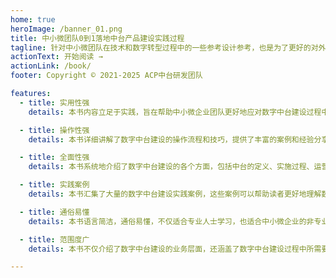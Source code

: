 ```yaml
---
home: true
heroImage: /banner_01.png
title: 中小微团队0到1落地中台产品建设实践过程
tagline: 针对中小微团队在技术和数字转型过程中的一些参考设计参考，也是为了更好的对外输出经验
actionText: 开始阅读 →
actionLink: /book/
footer: Copyright © 2021-2025 ACP中台研发团队

features:
  - title: 实用性强
    details: 本书内容立足于实践，旨在帮助中小微企业团队更好地应对数字中台建设过程中的挑战。

  - title: 操作性强
    details: 本书详细讲解了数字中台建设的操作流程和技巧，提供了丰富的案例和经验分享，能够指导读者顺利完成数字中台建设。

  - title: 全面性强
    details: 本书系统地介绍了数字中台建设的各个方面，包括中台的定义、实施过程、运营管理等等，能够让读者全面了解数字中台建设的过程。

  - title: 实践案例
    details: 本书汇集了大量的数字中台建设实践案例，这些案例可以帮助读者更好地理解数字中台建设的实际应用场景和具体操作方法。

  - title: 通俗易懂
    details: 本书语言简洁，通俗易懂，不仅适合专业人士学习，也适合中小微企业的非专业人员阅读。

  - title: 范围度广
    details: 本书不仅介绍了数字中台建设的业务层面，还涵盖了数字中台建设过程中所需要的布局、业务、产品、团队、经验总结等。

---
```

